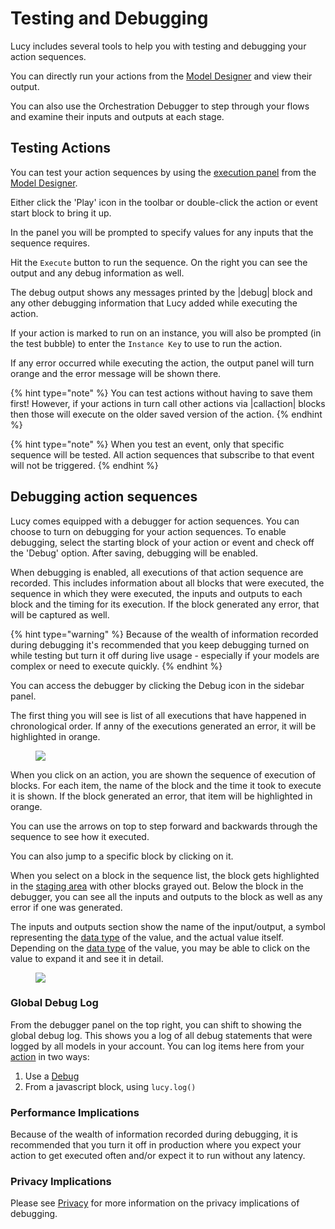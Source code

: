 


<a name='testing'></a>

# Testing and Debugging
Lucy includes several tools to help you with testing and debugging your action sequences.


You can directly run your actions from the [Model Designer](model-designer) and view their output.

You can also use the Orchestration Debugger to step through your flows and examine their inputs and outputs at each stage.

## Testing Actions
You can test your action sequences by using the [execution panel](executionpanel) from the [Model Designer](model-designer).

Either click the 'Play' icon in the toolbar or double-click the action or event start block to bring it up.

In the panel you will be prompted to specify values for any inputs that the sequence requires. 

Hit the `Execute` button to run the sequence.
On the right you can see the output and any debug information as well.

The debug output shows any messages printed by the |debug| block and any other debugging information that Lucy added while executing the action.

If your action is marked to run on an instance, you will also be prompted (in the test bubble) to enter the `Instance Key` to use to run the action.

If any error occurred while executing the action, the output panel will turn orange and the error message will be shown there.

{% hint type="note" %}
    You can test actions without having to save them first! However, if your actions in turn call other actions via |callaction| blocks then those will execute on the older saved version of the action. {% endhint %}

{% hint type="note" %}
    When you test an event, only that specific sequence will be tested. All action sequences that subscribe to that event will not be triggered. {% endhint %}


## Debugging action sequences
Lucy comes equipped with a debugger for action sequences.
You can choose to turn on debugging for your action sequences.
To enable debugging, select the starting block of your action or event and check off the 'Debug' option.
After saving, debugging will be enabled.

When debugging is enabled, all executions of that action sequence are recorded. 
This includes information about all blocks that were executed, the sequence in which they were executed, the inputs and outputs to each block and the timing for its execution.
If the block generated any error, that will be captured as well.

{% hint type="warning" %}
    Because of the wealth of information recorded during debugging it's recommended that you keep debugging turned on while testing but turn it off during live usage -
    especially if your models are complex or need to execute quickly. {% endhint %}

You can access the debugger by clicking the Debug icon in the sidebar panel.

The first thing you will see is list of all executions that have happened in chronological order.
If anny of the executions generated an error, it will be highlighted in orange.

<figure><img src=' images/debugger.png'></figure>


When you click on an action, you are shown the sequence of execution of blocks.
For each item, the name of the block and the time it took to execute it is shown.
If the block generated an error, that item will be highlighted in orange.

You can use the arrows on top to step forward and backwards through the sequence to see how it executed.

You can also jump to a specific block by clicking on it.

When you select on a block in the sequence list, the block gets highlighted in the [staging area](stagingarea) with other blocks grayed out.
Below the block in the debugger, you can see all the inputs and outputs to the block as well as any error if one was generated.

The inputs and outputs section show the name of the input/output, a symbol representing the [data type](datatypes) of the value, and the actual value itself.
Depending on the [data type](datatypes) of the value, you may be able to click on the value to expand it and see it in detail.

<figure><img src=' images/debugger-action.png'></figure>



### Global Debug Log

From the debugger panel on the top right, you can shift to showing the global debug log.
This shows you a log of all debug statements that were logged by all models in your account.
You can log items here from your [action](actions) in two ways:

1. Use a [Debug](block-source.raw.rst#debug-ref)
2. From a javascript block, using `lucy.log()`


### Performance Implications
Because of the wealth of information recorded during debugging, it is recommended that you turn it off in production where you expect your action to get executed often and/or expect it to run without any latency.

### Privacy Implications
Please see [Privacy](privacy) for more information on the privacy implications of debugging.